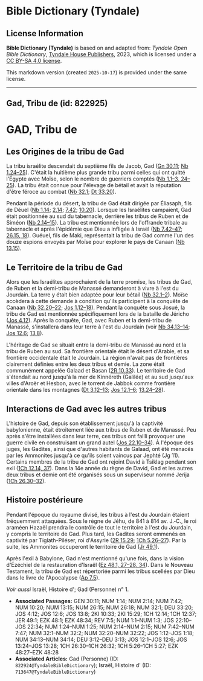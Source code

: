 # Bible Dictionary (Tyndale)

## License Information

**Bible Dictionary (Tyndale)** is based on and adapted from: _Tyndale Open Bible Dictionary_, [Tyndale House Publishers](https://tyndaleopenresources.com/), 2023, which is licensed under a [CC BY-SA 4.0 license](https://creativecommons.org/licenses/by-sa/4.0/legalcode.en).

This markdown version (created `2025-10-17`) is provided under the same license.



--------------------------------

## Gad, Tribu de (id: 822925)

GAD, Tribu de
=============

Les Origines de la tribu de Gad
-------------------------------

La tribu israélite descendait du septième fils de Jacob, Gad ([Gn 30\.11](https://ref.ly/Gen30:11); [Nb 1\.24–25](https://ref.ly/Num1:24-Num1:25)). C'était la huitième plus grande tribu parmi celles qui ont quitté l'Égypte avec Moïse, selon le nombre de guerriers comptés ([Nb 1\.1–3, 24–25](https://ref.ly/Num1:1-Num1:3)). La tribu était connue pour l'élevage de bétail et avait la réputation d'être féroce au combat ([Nb 32\.1](https://ref.ly/Num32:1); [Dt 33\.20](https://ref.ly/Deut33:20)).

Pendant la période du désert, la tribu de Gad était dirigée par Éliasaph, fils de Déuel ([Nb 1\.14](https://ref.ly/Num1:14); [2\.14](https://ref.ly/Num2:14); [7\.42](https://ref.ly/Num7:42); [10\.20](https://ref.ly/Num10:20)). Lorsque les Israélites campaient, Gad était positionnée au sud du tabernacle, derrière les tribus de Ruben et de Siméon ([Nb 2\.14–15](https://ref.ly/Num2:14-Num2:15)). La tribu est mentionnée lors de l'offrande tribale au tabernacle et après l'épidémie que Dieu a infligée à Israël ([Nb 7\.42–47](https://ref.ly/Num7:42-Num7:47); [26\.15, 18](https://ref.ly/Num26:15)). Guéuel, fils de Maki, représentait la tribu de Gad comme l'un des douze espions envoyés par Moïse pour explorer le pays de Canaan ([Nb 13\.15](https://ref.ly/Num13:15)).

Le Territoire de la tribu de Gad
--------------------------------

Alors que les Israélites approchaient de la terre promise, les tribus de Gad, de Ruben et la demi\-tribu de Manassé demanderont à vivre à l'est du Jourdain. La terre y était bien adaptée pour leur bétail ([Nb 32\.1–2](https://ref.ly/Num32:1-Num32:2)). Moïse accèdera à cette demande à condition qu'ils participent à la conquête de Canaan ([Nb 32\.20–22](https://ref.ly/Num32:20-Num32:22); [Jos 1\.12–18](https://ref.ly/Josh1:12-Josh1:18)). Pendant la conquête sous Josué, la tribu de Gad est mentionnée spécifiquement lors de la bataille de Jéricho ([Jos 4\.12](https://ref.ly/Josh4:12)). Après la conquête, Gad, avec Ruben et la demi\-tribu de Manassé, s'installera dans leur terre à l'est du Jourdain (voir [Nb 34\.13–14](https://ref.ly/Num34:13-Num34:14); [Jos 12\.6](https://ref.ly/Josh12:6); [13\.8](https://ref.ly/Josh13:8)).

L'héritage de Gad se situait entre la demi\-tribu de Manassé au nord et la tribu de Ruben au sud. Sa frontière orientale était le désert d'Arabie, et sa frontière occidentale était le Jourdain. La région n'avait pas de frontières clairement définies entre les deux tribus et demie. La zone était communément appelée Galaad et Basan ([2R 10\.33](https://ref.ly/2Kgs10:33)). Le territoire de Gad s'étendait au nord jusqu'à la mer de Kinnéreth (Galilée) et au sud jusqu'aux villes d'Aroër et Hesbon, avec le torrent de Jabbok comme frontière orientale dans les montagnes ([Dt 3\.12–13](https://ref.ly/Deut3:12-Deut3:13); [Jos 12\.1–6](https://ref.ly/Josh12:1-Josh12:6); [13\.24–28](https://ref.ly/Josh13:24-Josh13:28)).

Interactions de Gad avec les autres tribus
------------------------------------------

L'histoire de Gad, depuis son établissement jusqu'à la captivité babylonienne, était étroitement liée aux tribus de Ruben et de Manassé. Peu après s'être installées dans leur terre, ces tribus ont failli provoquer une guerre civile en construisant un grand autel ([Jos 22\.10–34](https://ref.ly/Josh22:10-Josh22:34)). À l'époque des juges, les Gadites, ainsi que d'autres habitants de Galaad, ont été menacés par les Ammonites jusqu'à ce qu'ils soient vaincus par Jephté (Jg 11\). Certains membres de la tribu de Gad ont rejoint David à Tsiklag pendant son exil ([1Ch 12\.14, 37](https://ref.ly/1Chr12:14)). Dans la 14e année du règne de David, Gad et les autres deux tribus et demie ont été organisés sous un superviseur nommé Jerija ([1Ch 26\.30–32](https://ref.ly/1Chr26:30-1Chr26:32)).

Histoire postérieure
--------------------

Pendant l'époque du royaume divisé, les tribus à l'est du Jourdain étaient fréquemment attaquées. Sous le règne de Jéhu, de 841 à 814 av. J.‑C., le roi araméen Hazaël prendra le contrôle de tout le territoire à l'est du Jourdain, y compris le territoire de Gad. Plus tard, les Gadites seront emmenés en captivité par Tiglath\-Piléser, roi d'Assyrie ([2R 15\.29](https://ref.ly/2Kgs15:29); [1Ch 5\.26–27](https://ref.ly/1Chr5:26-1Chr5:27)). Par la suite, les Ammonites occuperont le territoire de Gad ([Jr 49\.1](https://ref.ly/Jer49:1)).

Après l'exil à Babylone, Gad n'est mentionné qu'une fois, dans la vision d'Ézéchiel de la restauration d'Israël ([Ez 48\.1, 27–28, 34](https://ref.ly/Ezek48:1)). Dans le Nouveau Testament, la tribu de Gad est répertoriée parmi les tribus scellées par Dieu dans le livre de l'Apocalypse ([Ap 7\.5](https://ref.ly/Rev7:5)).

*Voir aussi* Israël, Histoire d'; Gad (Personne) n° 1.

* **Associated Passages:** GEN 30:11; NUM 1:14; NUM 2:14; NUM 7:42; NUM 10:20; NUM 13:15; NUM 26:15; NUM 26:18; NUM 32:1; DEU 33:20; JOS 4:12; JOS 12:6; JOS 13:8; 2KI 10:33; 2KI 15:29; 1CH 12:14; 1CH 12:37; JER 49:1; EZK 48:1; EZK 48:34; REV 7:5; NUM 1:1–NUM 1:3; JOS 22:10–JOS 22:34; NUM 1:24–NUM 1:25; NUM 2:14–NUM 2:15; NUM 7:42–NUM 7:47; NUM 32:1–NUM 32:2; NUM 32:20–NUM 32:22; JOS 1:12–JOS 1:18; NUM 34:13–NUM 34:14; DEU 3:12–DEU 3:13; JOS 12:1–JOS 12:6; JOS 13:24–JOS 13:28; 1CH 26:30–1CH 26:32; 1CH 5:26–1CH 5:27; EZK 48:27–EZK 48:28
* **Associated Articles:** Gad (Personne) (ID: `822924@TyndaleBibleDictionary`); Israël, Histoire d' (ID: `713647@TyndaleBibleDictionary`)

